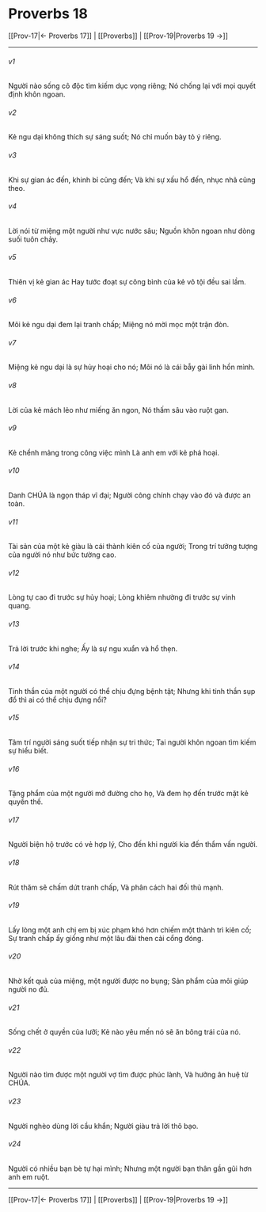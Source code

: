 # Proverbs 18

[[Prov-17|← Proverbs 17]] | [[Proverbs]] | [[Prov-19|Proverbs 19 →]]
***



###### v1 
Người nào sống cô độc tìm kiếm dục vọng riêng; Nó chống lại với mọi quyết định khôn ngoan. 

###### v2 
Kẻ ngu dại không thích sự sáng suốt; Nó chỉ muốn bày tỏ ý riêng. 

###### v3 
Khi sự gian ác đến, khinh bỉ cũng đến; Và khi sự xấu hổ đến, nhục nhã cũng theo. 

###### v4 
Lời nói từ miệng một người như vực nước sâu; Nguồn khôn ngoan như dòng suối tuôn chảy. 

###### v5 
Thiên vị kẻ gian ác Hay tước đoạt sự công bình của kẻ vô tội đều sai lầm. 

###### v6 
Môi kẻ ngu dại đem lại tranh chấp; Miệng nó mời mọc một trận đòn. 

###### v7 
Miệng kẻ ngu dại là sự hủy hoại cho nó; Môi nó là cái bẫy gài linh hồn mình. 

###### v8 
Lời của kẻ mách lẻo như miếng ăn ngon, Nó thấm sâu vào ruột gan. 

###### v9 
Kẻ chểnh mảng trong công việc mình Là anh em với kẻ phá hoại. 

###### v10 
Danh CHÚA là ngọn tháp vĩ đại; Người công chính chạy vào đó và được an toàn. 

###### v11 
Tài sản của một kẻ giàu là cái thành kiên cố của người; Trong trí tưởng tượng của người nó như bức tường cao. 

###### v12 
Lòng tự cao đi trước sự hủy hoại; Lòng khiêm nhường đi trước sự vinh quang. 

###### v13 
Trả lời trước khi nghe; Ấy là sự ngu xuẩn và hổ thẹn. 

###### v14 
Tinh thần của một người có thể chịu đựng bệnh tật; Nhưng khi tinh thần sụp đổ thì ai có thể chịu đựng nổi? 

###### v15 
Tâm trí người sáng suốt tiếp nhận sự tri thức; Tai người khôn ngoan tìm kiếm sự hiểu biết. 

###### v16 
Tặng phẩm của một người mở đường cho họ, Và đem họ đến trước mặt kẻ quyền thế. 

###### v17 
Người biện hộ trước có vẻ hợp lý, Cho đến khi người kia đến thẩm vấn người. 

###### v18 
Rút thăm sẽ chấm dứt tranh chấp, Và phân cách hai đối thủ mạnh. 

###### v19 
Lấy lòng một anh chị em bị xúc phạm khó hơn chiếm một thành trì kiên cố; Sự tranh chấp ấy giống như một lâu đài then cài cổng đóng. 

###### v20 
Nhờ kết quả của miệng, một người được no bụng; Sản phẩm của môi giúp người no đủ. 

###### v21 
Sống chết ở quyền của lưỡi; Kẻ nào yêu mến nó sẽ ăn bông trái của nó. 

###### v22 
Người nào tìm được một người vợ tìm được phúc lành, Và hưởng ân huệ từ CHÚA. 

###### v23 
Người nghèo dùng lời cầu khẩn; Người giàu trả lời thô bạo. 

###### v24 
Người có nhiều bạn bè tự hại mình; Nhưng một người bạn thân gần gũi hơn anh em ruột.

***
[[Prov-17|← Proverbs 17]] | [[Proverbs]] | [[Prov-19|Proverbs 19 →]]
